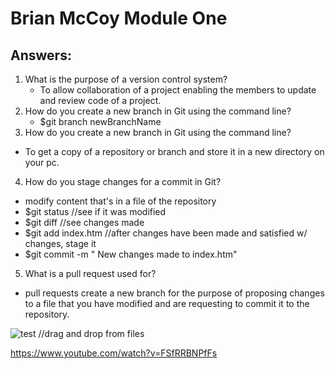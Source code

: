 # Brian McCoy Module One

## Answers:

1. What is the purpose of a version control system?
   - To allow collaboration of a project enabling the members to update and review code of a project.
2. How do you create a new branch in Git using the command line?
   - $git branch newBranchName
3. How do you create a new branch in Git using the command line?
  - To get a copy of a repository or branch and store it in a new directory on your pc.
4. How do you stage changes for a commit in Git?
  - modify content that's in a file of the repository
  - $git status    //see if it was modified
  - $git diff      //see changes made
  - $git add index.htm    //after changes have been made and satisfied w/ changes, stage it
  - $git commit -m "<Brian McCoy> New changes made to index.htm"
5. What is a pull request used for?
  - pull requests create a new branch for the purpose of proposing changes to a file that you have modified and are requesting to commit it to the repository.


![test](https://github.com/g1sp4rky/BrianMcCoy_Training_Modules/assets/122124088/8cc477a1-536e-418c-86af-3982150a7f1b)
//drag and drop from files

https://www.youtube.com/watch?v=FSfRRBNPfFs
